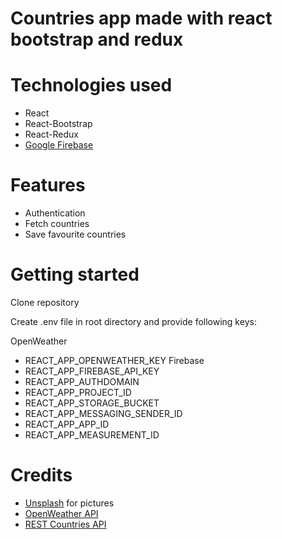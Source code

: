 # Countries app made with react bootstrap and redux

# Technologies used
- React
- React-Bootstrap
- React-Redux
- [Google Firebase](https://firebase.google.com)

# Features
- Authentication
- Fetch countries
- Save favourite countries

# Getting started
Clone repository

Create .env file in root directory and provide following keys:

OpenWeather
- REACT_APP_OPENWEATHER_KEY
Firebase
- REACT_APP_FIREBASE_API_KEY
- REACT_APP_AUTHDOMAIN
- REACT_APP_PROJECT_ID
- REACT_APP_STORAGE_BUCKET
- REACT_APP_MESSAGING_SENDER_ID
- REACT_APP_APP_ID
- REACT_APP_MEASUREMENT_ID

# Credits
- [Unsplash](https://unsplash.com) for pictures
- [OpenWeather API](https://restcountries.com/)
- [REST Countries API](https://openweathermap.org/)

